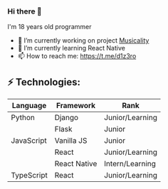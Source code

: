 ### Hi there 👋

I'm 18 years old programmer

- 🔭 I’m currently working on project [Musicality](http://musicality.std-1578.ist.mospolytech.ru/)
- 🌱 I’m currently learning React Native
- 📫 How to reach me: https://t.me/d1z3ro
## ⚡ Technologies: 
|Language        |Framework                      |Rank                         |
|----------------|-------------------------------|-----------------------------|
|Python          |Django                         |Junior/Learning              |
|                |Flask                          |Junior                       |
|JavaScript      |Vanilla JS                     |Junior                       |
|                |React                          |Junior/Learning              |
|                |React Native                   |Intern/Learning              |
|TypeScript      |React                          |Junior/Learning              |
